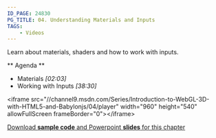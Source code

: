 ```yaml
---
ID_PAGE: 24830
PG_TITLE: 04. Understanding Materials and Inputs
TAGS:
    - Videos
---
```

Learn about materials, shaders and how to work with inputs.

** Agenda **

* Materials
 *[02:03]* 
* Working with Inputs *[38:30]*

&lt;iframe src="//channel9.msdn.com/Series/Introduction-to-WebGL-3D-with-HTML5-and-Babylonjs/04/player" width="960" height="540" allowFullScreen frameBorder="0"&gt;&lt;/iframe&gt;

[Download **sample code** and Powerpoint **slides** for this chapter](https://github.com/deltakosh/MVA3DHTML5GameDev/tree/master/Chapter%204)